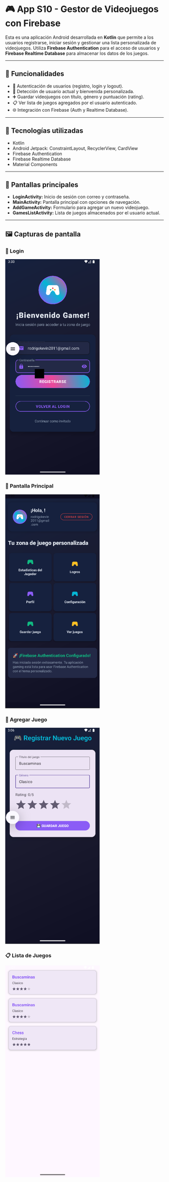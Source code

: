 # 🎮 App S10 - Gestor de Videojuegos con Firebase

Esta es una aplicación Android desarrollada en **Kotlin** que permite a los usuarios registrarse, iniciar sesión y gestionar una lista personalizada de videojuegos. Utiliza **Firebase Authentication** para el acceso de usuarios y **Firebase Realtime Database** para almacenar los datos de los juegos.

---

## 🚀 Funcionalidades

- 🔐 Autenticación de usuarios (registro, login y logout).
- 👤 Detección de usuario actual y bienvenida personalizada.
- ➕ Guardar videojuegos con título, género y puntuación (rating).
- 📋 Ver lista de juegos agregados por el usuario autenticado.
- 🌐 Integración con Firebase (Auth y Realtime Database).

---

## 🧪 Tecnologías utilizadas

- Kotlin
- Android Jetpack: ConstraintLayout, RecyclerView, CardView
- Firebase Authentication
- Firebase Realtime Database
- Material Components

---

## 📱 Pantallas principales

- **LoginActivity:** Inicio de sesión con correo y contraseña.
- **MainActivity:** Pantalla principal con opciones de navegación.
- **AddGameActivity:** Formulario para agregar un nuevo videojuego.
- **GamesListActivity:** Lista de juegos almacenados por el usuario actual.

---

## 🖼️ Capturas de pantalla

### 🔐 Login  
<img src="screenshots/Login.png" width="300"/>

### 🧭 Pantalla Principal  
<img src="screenshots/Main.png" width="300"/>

### 📝 Agregar Juego  
<img src="screenshots/Register_Game.png" width="300"/>

### 📋 Lista de Juegos  
<img src="screenshots/List_Game.png" width="300"/>

